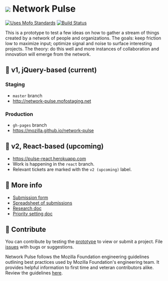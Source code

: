 # <img src="https://github.com/mozilla/network-pulse/blob/gh-pages/favicon.png?raw=true" /> Network Pulse
[![Uses Mofo Standards](https://MozillaFoundation.github.io/mofo-standards/badge.svg)](https://github.com/MozillaFoundation/mofo-standards) [![Build Status](https://travis-ci.org/mozilla/network-pulse.svg?branch=master)](https://travis-ci.org/mozilla/network-pulse)

This is a prototype to test a few ideas on how to gather a stream of things created by a network of people and organizations. The goals: keep friction low to maximize input; optimize signal and noise to surface interesting projects. The theory: do this well and more instances of collaboration and innovation will emerge from the network.

## 🔷 v1, jQuery-based (current)

### Staging

- `master` branch
- http://network-pulse.mofostaging.net

### Production

- `gh-pages` branch
- https://mozilla.github.io/network-pulse

## 🔷 v2, React-based (upcoming)

- https://pulse-react.herokuapp.com
- Work is happening in the `react` branch.
- Relevant tickets are marked with the `v2 (upcoming)` label.

## 🔷 More info

 - [Submission form](https://docs.google.com/a/mozillafoundation.org/forms/d/1CiNYA3gzHPd4HYrgQuQB2KM0TDpsbn6jbMcl-0_OjM4/viewform)
 - [Spreadsheet of submissions](https://docs.google.com/spreadsheets/d/1vmYQjQ9f6CR8Hs5JH3GGJ6F9fqWfLSW0S4dz-t2KTF4/)
 - [Research doc](https://docs.google.com/document/d/1SAAuPgOaVqpQorrbD0vZSnf8wHHYjddPyYrkrFj72kQ/)
 - [Priority setting doc](https://docs.google.com/presentation/d/1jwD5I3y1hT3LRwqY5fPlIn54DiJ5whWnuAK5G8OuEIY/)

## 🔷 Contribute

You can contribute by testing the [prototype](http://mozilla.github.io/network-pulse/) to view or submit a project. File [issues](https://github.com/mozilla/network-pulse/issues) with bugs or suggestions.

Network Pulse follows the Mozilla Foundation engineering guidelines outlining best practices used by Mozilla Foundation's engineering team. It provides helpful information to first time and veteran contributors alike. Review the guidelines [here](https://github.com/MozillaFoundation/mofo-standards).
